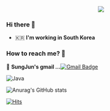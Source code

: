 <div align="center">
<img src="https://capsule-render.vercel.app/api?type=waving&color=black&height=150&section=header&text=JangSungJun&fontSize=80" />
</div>

### Hi there 👋     

 - 🇰🇷  **I'm working in South Korea**

### How to reach me? 🤔
📮  **SungJun's gmail ...**[![Gmail Badge](https://img.shields.io/badge/Gmail-d14836?style=flat-square&logo=Gmail&logoColor=white&link=mailto:sk48721432@gmail.com)](mailto:sk48721432@gmail.com)

![Java](https://img.shields.io/badge/JavaScript-F7DF1E.svg?&style=for-the-badge&logo=JavaScript&logoColor=black)

![Anurag's GitHub stats](https://github-readme-stats.vercel.app/api?username=wkdtjdwns&&show_icons=true&theme=radical)

[![Hits](https://hits.seeyoufarm.com/api/count/incr/badge.svg?url=https%3A%2F%2Fgithub.com%2Fgjbae1212%2Fhit-counter&count_bg=%2382C83D&title_bg=%23555555&icon=&icon_color=%238A8A8A&title=hits&edge_flat=false)](https://hits.seeyoufarm.com)

<!--
**wkdtjdwns/wkdtjdwns** is a ✨ _special_ ✨ repository because its `README.md` (this file) appears on your GitHub profile.

Here are some ideas to get you started:

- 🔭 I’m currently working on ...
- 🌱 I’m currently learning ...
- 👯 I’m looking to collaborate on ...
- 🤔 I’m looking for help with ...
- 💬 Ask me about ...
- 📫 How to reach me: ...
- 😄 Pronouns: ...
- ⚡ Fun fact: ...
-->
